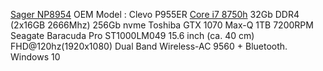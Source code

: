 [Sager NP8954](https://www.amazon.com/-/es/np8954-0-73-ligero-Gaming-Laptop-visualizaci%C3%B3n/dp/B07D5MD3F2)
OEM Model : Clevo P955ER
[Core i7 8750h](https://www.cpubenchmark.net/cpu.php?cpu=Intel+Core+i7-8750H+%40+2.20GHz&id=3237)
32Gb DDR4 (2x16GB 2666Mhz)
256Gb nvme Toshiba
GTX 1070 Max-Q
1TB 7200RPM Seagate Baracuda Pro ST1000LM049
15.6 inch (ca. 40 cm) FHD@120hz(1920x1080)
Dual Band Wireless-AC 9560 + Bluetooth.
Windows 10